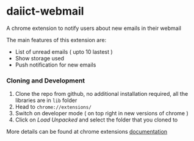 # daiict-webmail
A chrome extension to notify users about new emails in their webmail

The main features of this extension are:

* List of unread emails ( upto 10 lastest )
* Show storage used
* Push notification for new emails


### Cloning and Development ###

1. Clone the repo from github, no additional installation required, all the libraries are in `lib` folder
2. Head to `chrome://extensions/`
3. Switch on developer mode ( on top right in new versions of chrome )
4. Click on *Load Unpacked* and select the folder that you cloned to

More details can be found at chrome extensions [documentation](https://developer.chrome.com/extensions/getstarted)
